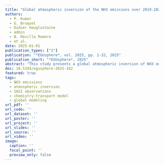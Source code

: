 ```yaml
---
title: "Global atmospheric inversion of the NH3 emissions over 2019-2022 using the LMDZ-INCA chemistry-transport model and the IASI NH3 observations"
authors:
  - P. Kumar
  - G. Broquet
  - Didier Hauglustaine
  - admin
  - B. Revilla Romero
  - et al.
date: 2025-01-01
publication_types: ["2"]
publication: "*EGUsphere*, vol. 2025, pp. 1-32, 2025"
publication_short: "*EGUsphere*, 2025"
abstract: "This study presents a global atmospheric inversion of NH3 emissions over 2019-2022 using the LMDZ-INCA chemistry-transport model and IASI NH3 observations."
doi: 10.5194/egusphere-2025-162
featured: true
tags:
  - NH3 emissions
  - atmospheric inversion
  - IASI observations
  - chemistry-transport model
  - global modeling
url_pdf: ''
url_code: ''
url_dataset: ''
url_poster: ''
url_project: ''
url_slides: ''
url_source: ''
url_video: ''
image:
  caption: ''
  focal_point: ''
  preview_only: false
---
```

